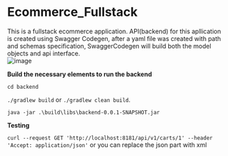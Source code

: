# Ecommerce_Fullstack


This is a fullstack ecommerce application. API(backend) for this apllication is created using Swagger Codegen, after a yaml file was created with  path  and schemas specification, SwaggerCodegen will  build both  the  model objects and api interface.   
![image](https://user-images.githubusercontent.com/56592834/156747919-e2bde18a-8f8f-473c-a2b2-8a968ef08877.png)

**Build the necessary elements to run the backend**

`cd backend`

`./gradlew build` or `./gradlew clean build`.

`java -jar .\build\libs\backend-0.0.1-SNAPSHOT.jar`       

**Testing**

`curl --request GET 'http://localhost:8181/api/v1/carts/1' --header 'Accept: application/json'` or you can replace the json part with xml
